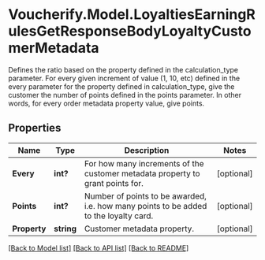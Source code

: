 # Voucherify.Model.LoyaltiesEarningRulesGetResponseBodyLoyaltyCustomerMetadata
Defines the ratio based on the property defined in the calculation_type parameter. For every given increment of value (1, 10, etc) defined in the every parameter for the property defined in calculation_type, give the customer the number of points defined in the points parameter. In other words, for every order metadata property value, give points.

## Properties

Name | Type | Description | Notes
------------ | ------------- | ------------- | -------------
**Every** | **int?** | For how many increments of the customer metadata property to grant points for. | [optional] 
**Points** | **int?** | Number of points to be awarded, i.e. how many points to be added to the loyalty card. | [optional] 
**Property** | **string** | Customer metadata property. | [optional] 

[[Back to Model list]](../README.md#documentation-for-models) [[Back to API list]](../README.md#documentation-for-api-endpoints) [[Back to README]](../README.md)

